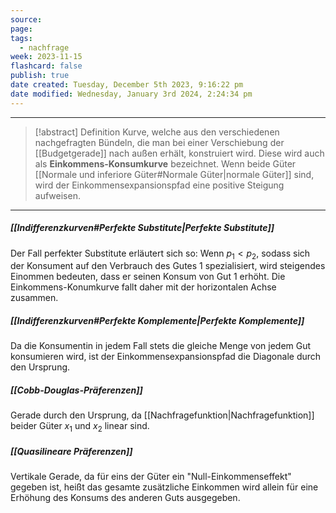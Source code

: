 ```yaml
---
source: 
page: 
tags:
  - nachfrage
week: 2023-11-15
flashcard: false
publish: true
date created: Tuesday, December 5th 2023, 9:16:22 pm
date modified: Wednesday, January 3rd 2024, 2:24:34 pm
---
```

***

> [!abstract] Definition
> Kurve, welche aus den verschiedenen nachgefragten Bündeln, die man bei einer Verschiebung der [[Budgetgerade]] nach außen erhält, konstruiert wird. Diese wird auch als **Einkommens-Konsumkurve** bezeichnet.
> Wenn beide Güter [[Normale und inferiore Güter#Normale Güter|normale Güter]] sind, wird der Einkommensexpansionspfad eine positive Steigung aufweisen.

***
##### [[Indifferenzkurven#Perfekte Substitute|Perfekte Substitute]]
Der Fall perfekter Substitute erläutert sich so: Wenn $p_1<p_2$, sodass sich der Konsument auf den Verbrauch des Gutes 1 spezialisiert, wird steigendes Einommen bedeuten, dass er seinen Konsum von Gut 1 erhöht. Die Einkommens-Konumkurve fallt daher mit der horizontalen Achse zusammen.

##### [[Indifferenzkurven#Perfekte Komplemente|Perfekte Komplemente]]
Da die Konsumentin in jedem Fall stets die gleiche Menge von jedem Gut konsumieren wird, ist der Einkommensexpansionspfad die Diagonale durch den Ursprung.

##### [[Cobb-Douglas-Präferenzen]]
Gerade durch den Ursprung, da [[Nachfragefunktion|Nachfragefunktion]] beider Güter $x_{1}$ und $x_{2}$ linear sind.

##### [[Quasilineare Präferenzen]]
Vertikale Gerade, da für eins der Güter ein "Null-Einkommenseffekt" gegeben ist, heißt das gesamte zusätzliche Einkommen wird allein für eine Erhöhung des Konsums des anderen Guts ausgegeben.
